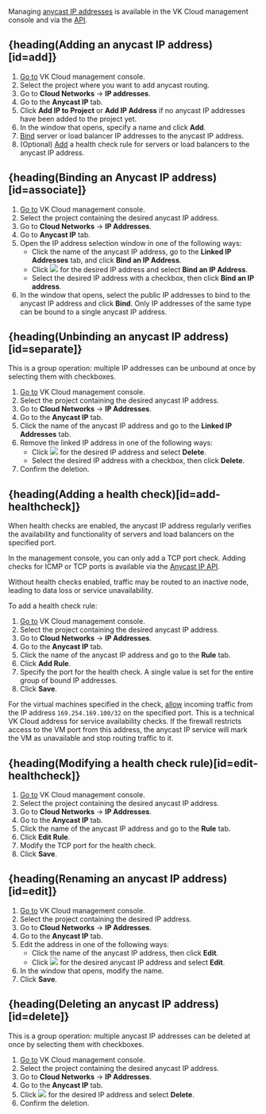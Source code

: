 Managing [anycast IP addresses](../../../concepts/ips-and-inet#anycast-ip) is available in the VK Cloud management console and via the [API](/ru/tools-for-using-services/api/api-spec/api-anycast "change-lang").

## {heading(Adding an anycast IP address)[id=add]}

1. [Go to](https://msk.cloud.vk.com/app/) VK Cloud management console.
1. Select the project where you want to add anycast routing.
1. Go to **Cloud Networks** → **IP addresses**.
1. Go to the **Anycast IP** tab.
1. Click **Add IP to Project** or **Add IP Address** if no anycast IP addresses have been added to the project yet.
1. In the window that opens, specify a name and click **Add**.
1. [Bind](#associate) server or load balancer IP addresses to the anycast IP address.
1. (Optional) [Add](#add-healthcheck) a health check rule for servers or load balancers to the anycast IP address.

## {heading(Binding an Anycast IP address)[id=associate]}

1. [Go to](https://msk.cloud.vk.com/app/) VK Cloud management console.
1. Select the project containing the desired anycast IP address.
1. Go to **Cloud Networks** → **IP Addresses**.
1. Go to **Anycast IP** tab.
1. Open the IP address selection window in one of the following ways:
   - Click the name of the anycast IP address, go to the **Linked IP Addresses** tab, and click **Bind an IP Address**.
   - Click ![ ](/en/assets/more-icon.svg "inline") for the desired IP address and select **Bind an IP Address**.
   - Select the desired IP address with a checkbox, then click **Bind an IP address**.
1. In the window that opens, select the public IP addresses to bind to the anycast IP address and click **Bind**. Only IP addresses of the same type can be bound to a single anycast IP address.

## {heading(Unbinding an anycast IP address)[id=separate]}

This is a group operation: multiple IP addresses can be unbound at once by selecting them with checkboxes.

1. [Go to](https://msk.cloud.vk.com/app/) VK Cloud management console.
1. Select the project containing the desired anycast IP address.
1. Go to **Cloud Networks** → **IP Addresses**.
1. Go to the **Anycast IP** tab.
1. Click the name of the anycast IP address and go to the **Linked IP Addresses** tab.
1. Remove the linked IP address in one of the following ways:
   - Click ![ ](/en/assets/more-icon.svg "inline") for the desired IP address and select **Delete**.
   - Select the desired IP address with a checkbox, then click **Delete**.
1. Confirm the deletion.

## {heading(Adding a health check)[id=add-healthcheck]}

When health checks are enabled, the anycast IP address regularly verifies the availability and functionality of servers and load balancers on the specified port.

In the management console, you can only add a TCP port check. Adding checks for ICMP or TCP ports is available via the [Anycast IP API](/en/tools-for-using-services/api/api-spec/api-anycast).

<warn>

Without health checks enabled, traffic may be routed to an inactive node, leading to data loss or service unavailability.

</warn>

To add a health check rule:

1. [Go to](https://msk.cloud.vk.com/app/) VK Cloud management console.
1. Select the project containing the desired anycast IP address.
1. Go to **Cloud Networks** → **IP Addresses**.
1. Go to the **Anycast IP** tab.
1. Click the name of the anycast IP address and go to the **Rule** tab.
1. Click **Add Rule**.
1. Specify the port for the health check. A single value is set for the entire group of bound IP addresses.
1. Click **Save**.

For the virtual machines specified in the check, [allow](../../secgroups) incoming traffic from the IP address `169.254.169.100/32` on the specified port. This is a technical VK Cloud address for service availability checks. If the firewall restricts access to the VM port from this address, the anycast IP service will mark the VM as unavailable and stop routing traffic to it.

## {heading(Modifying a health check rule)[id=edit-healthcheck]}

1. [Go to](https://msk.cloud.vk.com/app/) VK Cloud management console.
1. Select the project containing the desired anycast IP address.
1. Go to **Cloud Networks** → **IP Addresses**.
1. Go to the **Anycast IP** tab.
1. Click the name of the anycast IP address and go to the **Rule** tab.
1. Click **Edit Rule**.
1. Modify the TCP port for the health check.
1. Click **Save**.

## {heading(Renaming an anycast IP address)[id=edit]}

1. [Go to](https://msk.cloud.vk.com/app/) VK Cloud management console.
1. Select the project containing the desired IP address.
1. Go to **Cloud Networks** → **IP Addresses**.
1. Go to the **Anycast IP** tab.
1. Edit the address in one of the following ways:
    - Click the name of the anycast IP address, then click **Edit**.
    - Click ![ ](/en/assets/more-icon.svg "inline") for the desired anycast IP address and select **Edit**.
1. In the window that opens, modify the name.
1. Click **Save**.

## {heading(Deleting an anycast IP address)[id=delete]}

This is a group operation: multiple anycast IP addresses can be deleted at once by selecting them with checkboxes.

1. [Go to](https://msk.cloud.vk.com/app/) VK Cloud management console.
1. Select the project containing the desired anycast IP address.
1. Go to **Cloud Networks** → **IP Addresses**.
1. Go to the **Anycast IP** tab.
1. Click ![ ](/en/assets/more-icon.svg "inline") for the desired IP address and select **Delete**.
1. Confirm the deletion.
